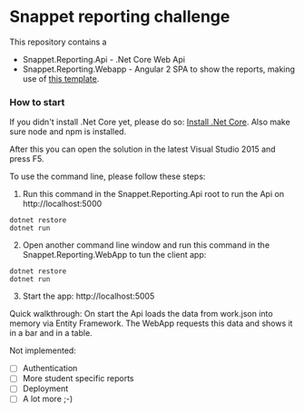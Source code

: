# Snappet reporting challenge

This repository contains a

  - Snappet.Reporting.Api - .Net Core Web Api 
  - Snappet.Reporting.Webapp - Angular 2 SPA to show the reports, making use of [this template](http://blog.stevensanderson.com/2016/05/02/angular2-react-knockout-apps-on-aspnet-core/).

### How to start

If you didn't install .Net Core yet, please do so: [Install .Net Core](https://www.microsoft.com/net/core). Also make sure node and npm is installed.

After this you can open the solution in the latest Visual Studio 2015 and press F5.

To use the command line, please follow these steps:

1. Run this command in the Snappet.Reporting.Api root to run the Api on http://localhost:5000 

```shell
dotnet restore
dotnet run
```

2. Open another command line window and run this command in the Snappet.Reporting.WebApp to tun the client app:

```shell
dotnet restore
dotnet run
```  

3. Start the app: http://localhost:5005

Quick walkthrough: On start the Api loads the data from work.json into memory via Entity Framework. The WebApp requests this data and shows it in a bar and in a table.

Not implemented:
- [ ] Authentication
- [ ] More student specific reports
- [ ] Deployment
- [ ] A lot more ;-)